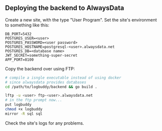 ## Deploying the backend to AlwaysData

Create a new site, with the type "User Program".
Set the site's environment to something like this:
```
DB_PORT=5432
POSTGRES_USER=<user>
POSTGRES_PASSWORD=<user password>
POSTGRES_HOSTNAME=postgresql-<user>.alwaysdata.net
POSTGRES_DB=<database name>
JWT_SECRET=something-super-secret
APP_PORT=8100
```

Copy the backend over using FTP:
```bash
# compile a isngle executable instead of using docker
# since alwaysdata provides databases
cd /path/to/logbuddy/backend && go build .

lftp -u <user> ftp-<user>.alwaysdata.net
# in the ftp prompt now...
put logbuddy
chmod +x logbuddy
mirror -R sql sql
```

Check the site's logs for any problems.
